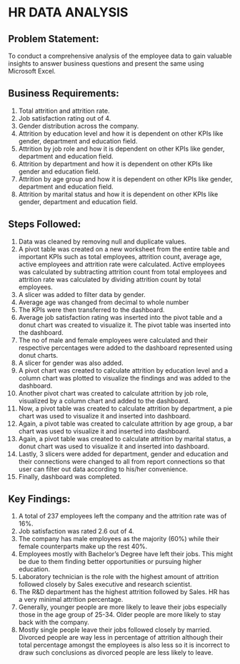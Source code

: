 # HR DATA ANALYSIS

## Problem Statement:
To conduct a comprehensive analysis of the employee data to gain valuable insights to answer business questions and present the same using Microsoft Excel.

## Business Requirements:
1.	Total attrition and attrition rate.
2.	Job satisfaction rating out of 4.
3.	Gender distribution across the company.
4.	Attrition by education level and how it is dependent on other KPIs like gender, department and education field.
5.	Attrition by job role and how it is dependent on other KPIs like gender, department and education field.
6.	Attrition by department and how it is dependent on other KPIs like gender and education field.
7.	Attrition by age group and how it is dependent on other KPIs like gender, department and education field.
8.	Attrition by marital status and how it is dependent on other KPIs like gender, department and education field.

## Steps Followed:
1.	Data was cleaned by removing null and duplicate values.
2.	A pivot table was created on a new worksheet from the entire table and important KPIs such as total employees, attrition count, average age, active employees and attrition rate were calculated. Active employees was calculated by subtracting attrition count from total employees and attrition rate was calculated by dividing attrition count by total employees.
3.	A slicer was added to filter data by gender.
4.	Average age was changed from decimal to whole number
5.	The KPIs were then transferred to the dashboard.
6.	Average job satisfaction rating was inserted into the pivot table and a donut chart was created to visualize it. The pivot table was inserted into the dashboard.
7.	The no of male and female employees were calculated and their respective percentages were added to the dashboard represented using donut charts.
8.	A slicer for gender was also added.
9.	A pivot chart was created to calculate attrition by education level and a column chart was plotted to visualize the findings and was added to the dashboard.
10.	Another pivot chart was created to calculate attrition by job role, visualized by a column chart and added to the dashboard.
11.	Now, a pivot table was created to calculate attrition by department, a pie chart was used to visualize it and inserted into dashboard.
12.	Again, a pivot table was created to calculate attrition by age group, a bar chart was used to visualize it and inserted into dashboard.
13.	Again, a pivot table was created to calculate attrition by marital status, a donut chart was used to visualize it and inserted into dashboard.
14.	Lastly, 3 slicers were added for department, gender and education and their connections were changed to all from report connections so that user can filter out data according to his/her convenience.
15.	Finally, dashboard was completed.

## Key Findings:
1.	A total of 237 employees left the company and the attrition rate was of 16%.
2.	Job satisfaction was rated 2.6 out of 4.
3.	The company has male employees as the majority (60%) while their female counterparts make up the rest 40%.
4.	Employees mostly with Bachelor’s Degree have left their jobs. This might be due to them finding better opportunities or pursuing higher education.
5.	 Laboratory technician is the role with the highest amount of attrition followed closely by Sales executive and research scientist.
6.	The R&D department has the highest attrition followed by Sales. HR has a very minimal attrition percentage.
7.	Generally, younger people are more likely to leave their jobs especially those in the age group of 25-34. Older people are more likely to stay back with the company.
8.	Mostly single people leave their jobs followed closely by married. Divorced people are way less in percentage of attrition although their total percentage amongst the employees is also less so it is incorrect to draw such conclusions as divorced people are less likely to leave.
